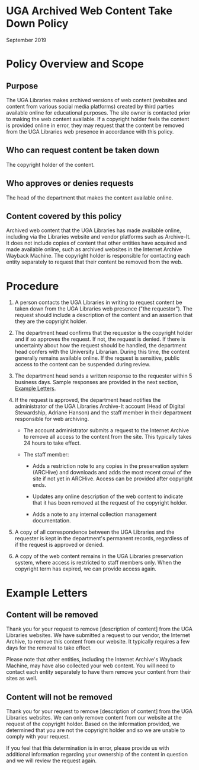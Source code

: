 UGA Archived Web Content Take Down Policy
======
September 2019


# Policy Overview and Scope

## Purpose

The UGA Libraries makes archived versions of web content (websites and content from various social media platforms) created by third parties available online for educational purposes. The site owner is contacted prior to making the web content available. If a copyright holder feels the content is provided online in error, they may request that the content be removed from the UGA Libraries web presence in accordance with this policy.

## Who can request content be taken down

The copyright holder of the content.

## Who approves or denies requests

The head of the department that makes the content available online.

## Content covered by this policy

Archived web content that the UGA Libraries has made available online, including via the Libraries website and vendor platforms such as Archive-It. It does not include copies of content that other entities have acquired and made available online, such as archived websites in the Internet Archive Wayback Machine. The copyright holder is responsible for contacting each entity separately to request that their content be removed from the web.

# Procedure

1. A person contacts the UGA Libraries in writing to request content be taken down from the UGA Libraries web presence ("the requestor"). The request should include a description of the content and an assertion that they are the copyright holder.

2. The department head confirms that the requestor is the copyright holder and if so approves the request. If not, the request is denied. If there is uncertainty about how the request should be handled, the department head confers with the University Librarian. During this time, the content generally remains available online. If the request is sensitive, public access to the content can be suspended during review.

3. The department head sends a written response to the requester within 5 business days. Sample responses are provided in the next section, [Example Letters](#example-letters).

4. If the request is approved, the department head notifies the administrator of the UGA Libraries Archive-It account (Head of Digital Stewardship, Adriane Hanson) and the staff member in their department responsible for web archiving.

    * The account administrator submits a request to the Internet Archive to remove all access to the content from the site. This typically takes 24 hours to take effect.

    * The staff member:
    
        * Adds a restriction note to any copies in the preservation system (ARCHive) and downloads and adds the most recent crawl of the site if not yet in ARCHive. Access can be provided after copyright ends.
        
        * Updates any online description of the web content to indicate that it has been removed at the request of the copyright holder.
        
        * Adds a note to any internal collection management documentation.

5. A copy of all correspondence between the UGA Libraries and the requester is kept in the department's permanent records, regardless of if the request is approved or denied.

6. A copy of the web content remains in the UGA Libraries preservation system, where access is restricted to staff members only. When the copyright term has expired, we can provide access again.

# Example Letters

## Content will be removed

Thank you for your request to remove [description of content] from the UGA Libraries websites. We have submitted a request to our vendor, the Internet Archive, to remove this content from our website. It typically requires a few days for the removal to take effect.

Please note that other entities, including the Internet Archive's Wayback Machine, may have also collected your web content. You will need to contact each entity separately to have them remove your content from their sites as well.

## Content will not be removed

Thank you for your request to remove [description of content] from the UGA Libraries websites. We can only remove content from our website at the request of the copyright holder. Based on the information provided, we determined that you are not the copyright holder and so we are unable to comply with your request.

If you feel that this determination is in error, please provide us with additional information regarding your ownership of the content in question and we will review the request again.

<!-- Docs to Markdown version 1.0β19 -->
